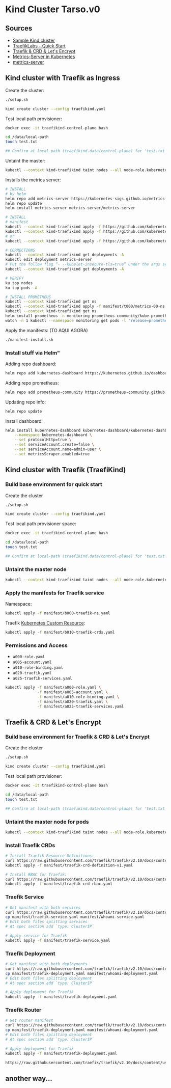 # Kind Cluster Tarso.v0

## Sources

- [Sample Kind cluster](https://github.com/thomas-maurice/sample-kind-cluster/tree/master)
- [TraefikLabs - Quick Start](https://doc.traefik.io/traefik/getting-started/quick-start-with-kubernetes/)
- [Traefik & CRD & Let's Encrypt](https://doc.traefik.io/traefik/user-guides/crd-acme/)
- [Metrics-Server in Kubernetes](https://medium.com/google-cloud/metrics-server-in-kubernetes-d190410a8e30)
- [metrics-server](https://artifacthub.io/packages/helm/metrics-server/metrics-server)

## Kind cluster with Traefik as Ingress

Create the cluster:

```sh
./setup.sh

kind create cluster --config traefikind.yaml
```

Test local path provisioner:

```sh
docker exec -it traefikind-control-plane bash

cd /data/local-path
touch test.txt

## Confirm at local-path (traefikind.data/control-plane) for 'test.txt' file existence.
```

Untaint the master:

```sh
kubectl --context kind-traefikind taint nodes --all node-role.kubernetes.io/master- || true
```

Installs the metrics server:

```sh
# INSTALL
# by helm
helm repo add metrics-server https://kubernetes-sigs.github.io/metrics-server/
helm repo update
helm install metrics-server metrics-server/metrics-server

# INSTALL
# manifest
kubectl --context kind-traefikind apply -f https://github.com/kubernetes-sigs/metrics-server/releases/latest/download/components.yaml
kubectl --context kind-traefikind apply -f https://github.com/kubernetes-sigs/metrics-server/releases/download/v0.7.0/components.yaml
# or
kubectl --context kind-traefikind apply -f https://github.com/kubernetes-sigs/metrics-server/releases/download/v0.7.0/high-availability-1.21+.yaml

# CORRECTIONS
kubectl --context kind-traefikind get deployments -A
kubectl edit deployment metrics-server
# Put the follow flag “- --kubelet-insecure-tls=true” under the args section of the deployment
kubectl --context kind-traefikind get deployments -A

# VERIFY
ku top nodes
ku top pods -A

# INSTALL PROMETHEUS
kubectl --context kind-traefikind get ns
kubectl --context kind-traefikind apply -f manifest/t000/metrics-00-ns.yaml 
kubectl --context kind-traefikind get ns
helm install prometheus -n monitoring prometheus-community/kube-prometheus-stack
watch -n 1 kubectl --namespace monitoring get pods -l "release=prometheus" -o wide
```

Apply the manifests: (TO AQUI AGORA)

```sh
./manifest-install.sh
```

### Install stuff via Helm"

Adding repo dashboard:

```sh
helm repo add kubernetes-dashboard https://kubernetes.github.io/dashboard/
```

Adding repo prometheus:

```sh
helm repo add prometheus-community https://prometheus-community.github.io/helm-charts
```

Updating repo info:

```sh
helm repo update
```

Install dashboard:

```sh
helm install kubernetes-dashboard kubernetes-dashboard/kubernetes-dashboard \
    --namespace kubernetes-dashboard \
    --set protocolHttp=true \
    --set serviceAccount.create=false \
    --set serviceAccount.name=admin-user \
    --set metricsScraper.enabled=true
```

## Kind cluster with Traefik (TraefiKind)

### Build base environment for quick start

Create the cluster

```sh
./setup.sh

kind create cluster --config traefikind.yaml
```

Test local path provisioner space:

```sh
docker exec -it traefikind-control-plane bash

cd /data/local-path
touch test.txt

## Confirm at local-path (traefikind.data/control-plane) for 'test.txt' file existence.
```

### Untaint the master node

```sh
kubectl --context kind-traefikind taint nodes --all node-role.kubernetes.io/master- || true
```

### Apply the manifests for Traefik service

Namespace:

```sh
kubectl apply -f manifest/b000-traefik-ns.yaml
```

Traefik [Kubernetes Custom Resource](https://doc.traefik.io/traefik/reference/dynamic-configuration/kubernetes-crd/):

```sh
kubectl apply -f manifest/b010-traefik-crds.yaml
```




### Permissions and Access

- `a000-role.yaml`
- `a005-account.yaml`
- `a010-role-binding.yaml`
- `a020-traefik.yaml`
- `a025-traefik-services.yaml`

```sh
kubectl apply -f manifest/a000-role.yaml \
              -f manifest/a005-account.yaml \
              -f manifest/a010-role-binding.yaml \
              -f manifest/a020-traefik.yaml \
              -f manifest/a025-traefik-services.yaml
```

## Traefik & CRD & Let's Encrypt

### Build base environment for Traefik & CRD & Let's Encrypt

Create the cluster

```sh
./setup.sh

kind create cluster --config traefikind.yaml
```

Test local path provisioner:

```sh
docker exec -it traefikind-control-plane bash

cd /data/local-path
touch test.txt

## Confirm at local-path (traefikind.data/control-plane) for 'test.txt' file existence.
```

### Untaint the master node for pods

```sh
kubectl --context kind-traefikind taint nodes --all node-role.kubernetes.io/master- || true
```

### Install Traefik CRDs

```sh
# Install Traefik Resource Definitions:
curl https://raw.githubusercontent.com/traefik/traefik/v2.10/docs/content/reference/dynamic-configuration/kubernetes-crd-definition-v1.yml -o manifest/traefik-crd-definition-v1.yaml
kubectl apply -f manifest/traefik-crd-definition-v1.yaml

# Install RBAC for Traefik:
curl https://raw.githubusercontent.com/traefik/traefik/v2.10/docs/content/reference/dynamic-configuration/kubernetes-crd-rbac.yml -o manifest/traefik-crd-rbac.yaml
kubectl apply -f manifest/traefik-crd-rbac.yaml
```

### Traefik Service

```sh
# Get manifest with both services
curl https://raw.githubusercontent.com/traefik/traefik/v2.10/docs/content/user-guides/crd-acme/02-services.yml -o manifest/traefik-service.yaml
cp manifest/traefik-service.yaml manifest/whoami-service.yaml
# Edit both files splitting services
# At spec section add `type: ClusterIP`

# Apply service for Traefik
kubectl apply -f manifest/traefik-service.yaml
```

### Traefik Deployment

```sh
# Get manifest with both deployments
curl https://raw.githubusercontent.com/traefik/traefik/v2.10/docs/content/user-guides/crd-acme/03-deployments.yml -o manifest/traefik-deployment.yaml
cp manifest/traefik-deployment.yaml manifest/whoami-deployment.yaml
# Edit both files splitting deployment
# At spec section add `type: ClusterIP`

# Apply deployment for Traefik
kubectl apply -f manifest/traefik-deployment.yaml
```

### Traefik Router

```sh
# Get router manifest
curl https://raw.githubusercontent.com/traefik/traefik/v2.10/docs/content/user-guides/crd-acme/04-ingressroutes.yml -o manifest/traefik-04-ingressroutes.yaml
cp manifest/traefik-deployment.yaml manifest/whoami-deployment.yaml
# Edit both files splitting deployment
# At spec section add `type: ClusterIP`

# Apply deployment for Traefik
kubectl apply -f manifest/traefik-deployment.yaml

https://raw.githubusercontent.com/traefik/traefik/v2.10/docs/content/user-guides/crd-acme/04-ingressroutes.yml
```

## another way...